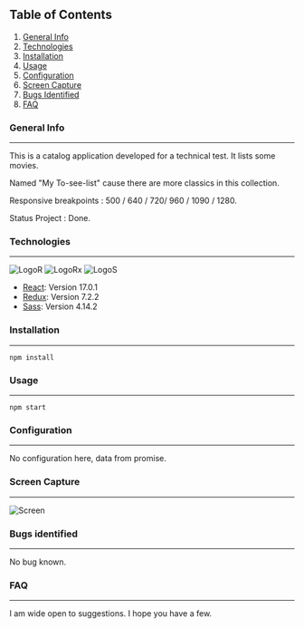 ## Table of Contents
1. [General Info](#general-info)
2. [Technologies](#technologies)
3. [Installation](#installation)
3. [Usage](#usage)
4. [Configuration](#configuration)
5. [Screen Capture](#screen-capture)
6. [Bugs Identified](#bugs-identified)
7. [FAQ](#faq)

### General Info
*** 
This is a catalog application developed for a technical test. It lists some movies.

Named "My To-see-list" cause there are more classics in this collection.

Responsive breakpoints : 500 / 640 / 720/ 960 / 1090 / 1280.

Status Project :
Done.
### Technologies
***
![LogoR](https://img.icons8.com/ultraviolet/48/000000/react--v1.png) 
![LogoRx](https://img.icons8.com/color/48/000000/redux.png) 
![LogoS](https://img.icons8.com/color/48/000000/sass.png) 

* [React](https://reactjs.org/docs/getting-started.html): Version 17.0.1
* [Redux](https://redux.js.org/): Version 7.2.2 
* [Sass](https://sass-lang.com/documentation): Version 4.14.2 



### Installation
***
```
npm install
```

### Usage 
***
``` 
npm start
```
### Configuration
***
No configuration here, data from promise.

### Screen Capture
***
![Screen](https://res.cloudinary.com/dzlah6r2w/image/upload/v1633630017/technical-tests/test_particeep_chwuej.png) 
### Bugs identified
***
No bug known. 

### FAQ
***
I am wide open to suggestions. I hope you have a few.



